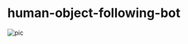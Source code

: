 # human-object-following-bot
![pic](https://lh3.googleusercontent.com/AHcXEdMyod9XmZgXVXHxWbscPtWuk8gK0ZVd_rTkqstIlk5kckqDtnVp2sd7jBBrOTi_FELxM7OmInaCBYwbhdKVAzjUaQ-hqkUsJleCZPoUCW1_aBDq0lxKtThO-Z-IdG99oIFbdGHBKtFm00aR3sNllondQdSpQiaxdoXG9l8NCmq-mIG9oDYY1qeFC_FE9zC51mNn8CV_oZoKaST2xrbMtKK2ZjO0XVg8CEE3-cwduB4IXOrY4ZjrbW5psQWns0tE5U3nC2lnjImfQRBOiIlogHj7Pl3iEBsD66nXZof2SAtnXdgLq4KWrxqb1sYrPPuuNFBUx-5F21DNJwyugXBAeXqgLYd6UZSbR4_uV53gKQaeFxAzIcqYd2cUAjGGsVqMoLKoNxLrghzsyA3IH8DWd7KMwGkHdx0P0i0eHplH-AAk04n3Qf9TGJFeXUXg1Osuk0mxvWhU4xHllprpBDMmdMdLd8MiYoWI-_2h3Sh01zD8G10NF99blj9KNgcNn4Rj9kj7DSAZa9WuHPHktQ8nwCCCzYB0IryjZYD-9Sqwg57mHm6KSWwmrBxMSI-nWNRvaXsyDGJaJ5O2bLpt7sFnMawxDDhf7p6NoPcKWisjbg1p5KWPbpd6HyodptXsnh97MVPWGctA-ZvI0JU8iriTZYQZpLY=w469-h625-no)
